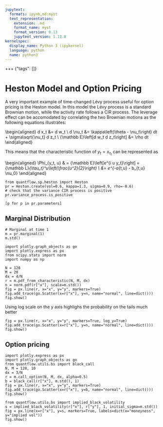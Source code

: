 ```yaml
---
jupytext:
  formats: ipynb,md:myst
  text_representation:
    extension: .md
    format_name: myst
    format_version: 0.13
    jupytext_version: 1.13.8
kernelspec:
  display_name: Python 3 (ipykernel)
  language: python
  name: python3
---
```


+++ {"tags": []}

# Heston Model and Option Pricing

A very important example of time-changed Lévy process useful for option pricing is the Heston model. In this model the Lévy process is a standard Brownian motion, while the activity rate follows a CIR process. The leverage effect can be accomodated by correlating the two Brownian motions as the following equations illustrates:

\begin{aligned}
    d x_t &= d w_t \\
    d \nu_t &= \kappa\left(\theta - \nu_t\right) dt + \sigma\sqrt{\nu_t} d z_t \\
    {\mathbb E}\left[d w_t d z_t\right] &= \rho dt
\end{aligned}

This means that the characteristic function of $y_t=x_{\tau_t}$ can be represented as

\begin{aligned}
    \Phi_{y_t, u} & = {\mathbb E}\left[e^{i u y_t}\right] = {\mathbb L}_{\tau_t}^u\left(\frac{u^2}{2}\right) \\
     &= e^{-a_{t,u} - b_{t,u} \nu_0}
\end{aligned}

```{code-cell} ipython3
from quantflow.sp.heston import Heston
pr = Heston.create(vol=0.6, kappa=1.3, sigma=0.9, rho=-0.6)
# check that the variance CIR process is positive
pr.variance_process.is_positive
```

```{code-cell} ipython3
[p for p in pr.parameters]
```

## Marginal Distribution

```{code-cell} ipython3
# Marginal at time 1
m = pr.marginal(1)
m.std()
```

```{code-cell} ipython3
import plotly.graph_objects as go
import plotly.express as px
from scipy.stats import norm
import numpy as np

N = 128
M = 20
dx = 4/N
r = m.pdf_from_characteristic(N, M, dx)
n = norm.pdf(r["x"], scale=m.std())
fig = px.line(r, x="x", y="y", markers=True)
fig.add_trace(go.Scatter(x=r["x"], y=n, name="normal", line=dict()))
fig.show()
```

Using log scale on the y axis highlighs the probability on the tails much better

```{code-cell} ipython3
fig = px.line(r, x="x", y="y", markers=True, log_y=True)
fig.add_trace(go.Scatter(x=r["x"], y=n, name="normal", line=dict()))
fig.show()
```

## Option pricing

```{code-cell} ipython3
import plotly.express as px
import plotly.graph_objects as go
from quantflow.utils.bs import black_call
N, M = 128, 10
dx = 3/N
r = m.call_option(N, M, dx, alpha=0.5)
b = black_call(r["x"], m.std(), 1)
fig = px.line(r, x="x", y="y", markers=True)
fig.add_trace(go.Scatter(x=r["x"], y=b, name="normal", line=dict()))
fig.show()
```

```{code-cell} ipython3
from quantflow.utils.bs import implied_black_volatility
s = implied_black_volatility(r["x"], r["y"], 1, initial_sigma=m.std())
fig = px.line(x=r["x"], y=s, markers=True, labels=dict(x="moneyness", y="implied vol"))
fig.show()
```

